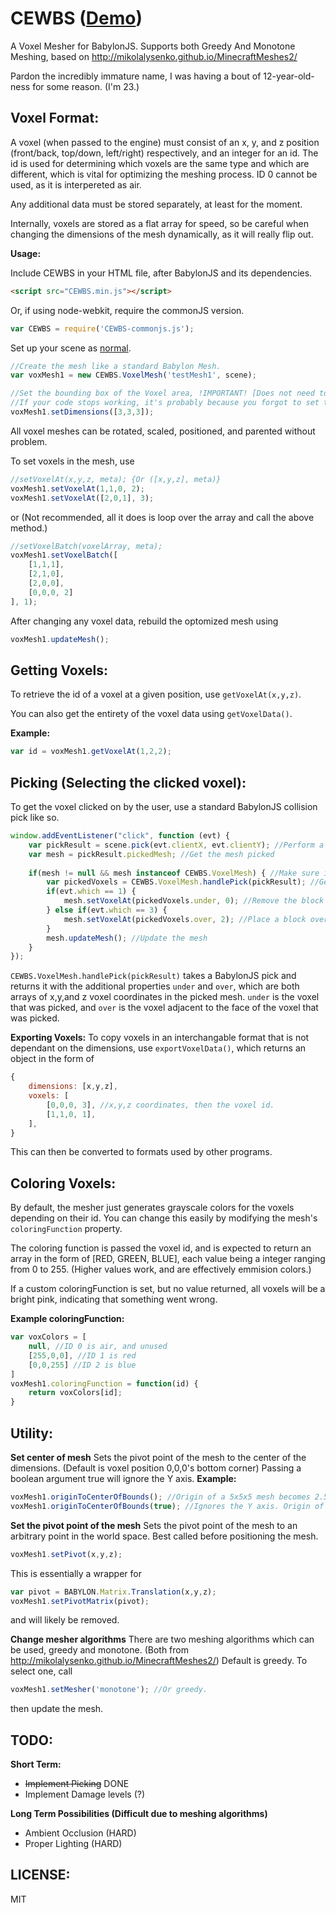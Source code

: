 CEWBS ([Demo](http://triblade9.wc.lt/CEWBS/index.html))
=====

A Voxel Mesher for BabylonJS. Supports both Greedy And Monotone Meshing, based on http://mikolalysenko.github.io/MinecraftMeshes2/

Pardon the incredibly immature name, I was having a bout of 12-year-old-ness for some reason. (I'm 23.)

Voxel Format:
---
A voxel (when passed to the engine) must consist of an x, y, and z position (front/back, top/down, left/right) respectively, and an integer for an id. The id is used for determining which voxels are the same type and which are different, which is vital for optimizing the meshing process. ID 0 cannot be used, as it is interpereted as air.

Any additional data must be stored separately, at least for the moment.

Internally, voxels are stored as a flat array for speed, so be careful when changing the dimensions of the mesh dynamically, as it will really flip out.

**Usage:**

Include CEWBS in your HTML file, after BabylonJS and its dependencies.
```html
<script src="CEWBS.min.js"></script>
```
Or, if using node-webkit, require the commonJS version.
```javascript
var CEWBS = require('CEWBS-commonjs.js');
```

Set up your scene as [normal](https://github.com/BabylonJS/Babylon.js/wiki/01---Basic-scene).
```javascript
//Create the mesh like a standard Babylon Mesh.
var voxMesh1 = new CEWBS.VoxelMesh('testMesh1', scene);

//Set the bounding box of the Voxel area, !IMPORTANT! [Does not need to be cubic, can be rectangular]
//If your code stops working, it's probably because you forgot to set the dimensions before anything else.
voxMesh1.setDimensions([3,3,3]);
```
All voxel meshes can be rotated, scaled, positioned, and parented without problem.

To set voxels in the mesh, use
```javascript
//setVoxelAt(x,y,z, meta); {Or ([x,y,z], meta)}
voxMesh1.setVoxelAt(1,1,0, 2);
voxMesh1.setVoxelAt([2,0,1], 3);
```
or (Not recommended, all it does is loop over the array and call the above method.)
```javascript
//setVoxelBatch(voxelArray, meta);
voxMesh1.setVoxelBatch([
	[1,1,1],
	[2,1,0],
	[2,0,0],
	[0,0,0, 2]
], 1);
```
After changing any voxel data, rebuild the optomized mesh using
```javascript
voxMesh1.updateMesh();
```

Getting Voxels:
---
To retrieve the id of a voxel at a given position, use `getVoxelAt(x,y,z)`.

You can also get the entirety of the voxel data using `getVoxelData()`.

**Example:**

```javascript
var id = voxMesh1.getVoxelAt(1,2,2);
```

Picking (Selecting the clicked voxel):
---
To get the voxel clicked on by the user, use a standard BabylonJS collision pick like so.

```javascript
window.addEventListener("click", function (evt) {
	var pickResult = scene.pick(evt.clientX, evt.clientY); //Perform a BabylonJS pick
	var mesh = pickResult.pickedMesh; //Get the mesh picked
	
	if(mesh != null && mesh instanceof CEWBS.VoxelMesh) { //Make sure it's a CEWBS voxelmesh
		var pickedVoxels = CEWBS.VoxelMesh.handlePick(pickResult); //Get the picked voxels object, which wraps pickResult
		if(evt.which == 1) {
			mesh.setVoxelAt(pickedVoxels.under, 0); //Remove the block that is pointed at.
		} else if(evt.which == 3) {
			mesh.setVoxelAt(pickedVoxels.over, 2); //Place a block over the one that is pointed at.
		}
		mesh.updateMesh(); //Update the mesh
	}
});
```
`CEWBS.VoxelMesh.handlePick(pickResult)` takes a BabylonJS pick and returns it with the additional properties
`under` and `over`, which are both arrays of x,y,and z voxel coordinates in the picked mesh.
`under` is the voxel that was picked, and `over` is the voxel adjacent to the face of the voxel that was picked.

**Exporting Voxels:**
To copy voxels in an interchangable format that is not dependant on the dimensions, use `exportVoxelData()`, which
returns an object in the form of

```javascript
{
	dimensions: [x,y,z],
	voxels: [
		[0,0,0, 3], //x,y,z coordinates, then the voxel id.
		[1,1,0, 1],
	],
}
```

This can then be converted to formats used by other programs.

Coloring Voxels:
---
By default, the mesher just generates grayscale colors for the voxels depending on their id. You can change this easily by modifying the mesh's `coloringFunction` property.

The coloring function is passed the voxel id, and is expected to return an array in the form of [RED, GREEN, BLUE], each value being a integer ranging from 0 to 255. (Higher values work, and are effectively emmision colors.)

If a custom coloringFunction is set, but no value returned, all voxels will be a bright pink, indicating that something went wrong.

**Example coloringFunction:**
```javascript
var voxColors = [
	null, //ID 0 is air, and unused
	[255,0,0], //ID 1 is red
	[0,0,255] //ID 2 is blue
]
voxMesh1.coloringFunction = function(id) {
	return voxColors[id];
}
```

Utility:
---

**Set center of mesh**
Sets the pivot point of the mesh to the center of the dimensions. (Default is voxel position 0,0,0's bottom corner)
Passing a boolean argument true will ignore the Y axis.
**Example:**

```javascript
voxMesh1.originToCenterOfBounds(); //Origin of a 5x5x5 mesh becomes 2.5,2.5,2.5
voxMesh1.originToCenterOfBounds(true); //Ignores the Y axis. Origin of a 5x5x5 mesh becomes 2.5,0,2.5
```

**Set the pivot point of the mesh**
Sets the pivot point of the mesh to an arbitrary point in the world space. Best called before positioning the mesh.

```javascript
voxMesh1.setPivot(x,y,z);
```

This is essentially a wrapper for

```javascript
var pivot = BABYLON.Matrix.Translation(x,y,z);
voxMesh1.setPivotMatrix(pivot);
```

and will likely be removed.

**Change mesher algorithms**
There are two meshing algorithms which can be used, greedy and monotone. (Both from http://mikolalysenko.github.io/MinecraftMeshes2/)
Default is greedy. To select one, call

```javascript
voxMesh1.setMesher('monotone'); //Or greedy.
```

then update the mesh.

TODO:
---
**Short Term:**
* ~~Implement Picking~~ DONE
* Implement Damage levels (?)

**Long Term Possibilities (Difficult due to meshing algorithms)**
* Ambient Occlusion (HARD)
* Proper Lighting (HARD)

LICENSE:
---
MIT
